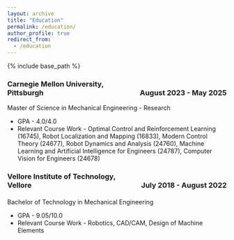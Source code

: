 ```yaml
---
layout: archive
title: "Education"
permalink: /education/
author_profile: true
redirect_from:
  - /education
---
```


{% include base_path %}

<p><h3><span style="text-align:left; display:inline-block; width:50%;">Carnegie Mellon University, Pittsburgh</span><span style="text-align:right; display:inline-block; width:50%;">August 2023 - May 2025</span></h3></p>
Master of Science in Mechanical Engineering - Research

  *  GPA - 4.0/4.0
  *  Relevant Course Work - Optimal Control and Reinforcement Learning (16745), Robot Localization and Mapping (16833), Modern Control Theory (24677), Robot Dynamics and Analysis (24760), Machine Learning and Artificial Intelligence for Engineers (24787), Computer Vision for Engineers (24678)



<p><h3><span style="text-align:left; display:inline-block; width:50%;">Vellore Institute of Technology, Vellore</span><span style="text-align:right; display:inline-block; width:50%;">July 2018 - August 2022</span></h3></p>
<h4></h4>
Bachelor of Technology in Mechanical Engineering

  *  GPA - 9.05/10.0
  *  Relevant Course Work - Robotics, CAD/CAM, Design of Machine Elements

